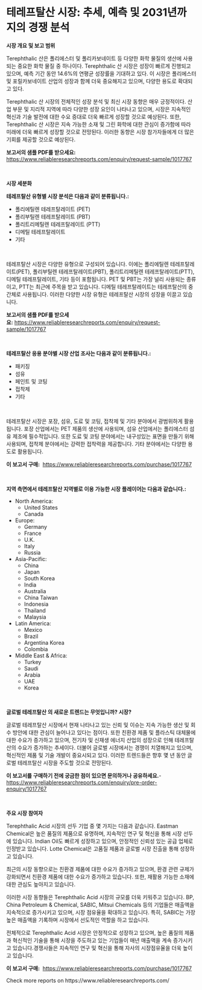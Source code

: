 <p><h1>테레프탈산 시장: 추세, 예측 및 2031년까지의 경쟁 분석</h1></p><p><strong>시장 개요 및 보고 범위</strong></p>
<p><p>Terephthalic 산은 폴리에스터 및 폴리카보네이트 등 다양한 화학 물질의 생산에 사용되는 중요한 화학 물질 중 하나이다. Terephthalic 산 시장은 성장이 빠르게 진행되고 있으며, 예측 기간 동안 14.6%의 연평균 성장률을 기대하고 있다. 이 시장은 폴리에스터 및 포릴카보네이트 산업의 성장과 함께 더욱 중요해지고 있으며, 다양한 용도로 확대되고 있다.</p><p>Terephthalic 산 시장의 전체적인 성장 분석 및 최신 시장 동향은 매우 긍정적이다. 산업 부문 및 지리적 지역에 따라 다양한 성장 요인이 나타나고 있으며, 시장은 지속적인 혁신과 기술 발전에 대한 수요 증대로 더욱 빠르게 성장할 것으로 예상된다. 또한, Terephthalic 산 시장은 지속 가능한 소재 및 그린 화학에 대한 관심이 증가함에 따라 미래에 더욱 빠르게 성장할 것으로 전망된다. 이러한 동향은 시장 참가자들에게 더 많은 기회를 제공할 것으로 예상된다.</p></p>
<p><strong>보고서의 샘플 PDF를 받으세요:</strong> <a href="https://www.reliableresearchreports.com/enquiry/request-sample/1017767">https://www.reliableresearchreports.com/enquiry/request-sample/1017767</a></p>
<p>&nbsp;</p>
<p><strong>시장 세분화</strong></p>
<p><strong>테레프탈산 유형별 시장 분석은 다음과 같이 분류됩니다.:</strong></p>
<p><ul><li>폴리에틸렌 테레프탈레이트 (PET)</li><li>폴리부틸렌 테레프탈레이트 (PBT)</li><li>폴리트리메틸렌 테레프탈레이트 (PTT)</li><li>디메틸 테레프탈레이트</li><li>기타</li></ul></p>
<p>&nbsp;</p>
<p><p>테레프탈산 시장은 다양한 유형으로 구성되어 있습니다. 이에는 폴리에틸렌 테레프탈레이트(PET), 폴리부틸렌 테레프탈레이트(PBT), 폴리트리메틸렌 테레프탈레이트(PTT), 디메틸 테레프탈레이트, 기타 등이 포함됩니다. PET 및 PBT는 가장 널리 사용되는 종류이고, PTT는 최근에 주목을 받고 있습니다. 디메틸 테레프탈레이트는 테레프탈산의 중간체로 사용됩니다. 이러한 다양한 시장 유형은 테레프탈산 시장의 성장을 이끌고 있습니다.</p></p>
<p><strong>보고서의 샘플 PDF를 받으세요:</strong>&nbsp;<a href="https://www.reliableresearchreports.com/enquiry/request-sample/1017767">https://www.reliableresearchreports.com/enquiry/request-sample/1017767</a></p>
<p>&nbsp;</p>
<p><strong> 테레프탈산 응용 분야별 시장 산업 조사는 다음과 같이 분류됩니다.:</strong></p>
<p><ul><li>패키징</li><li>섬유</li><li>페인트 및 코팅</li><li>접착제</li><li>기타</li></ul></p>
<p>&nbsp;</p>
<p><p>테레프탈산 시장은 포장, 섬유, 도료 및 코팅, 접착제 및 기타 분야에서 광범위하게 활용됩니다. 포장 산업에서는 PET 제품의 생산에 사용되며, 섬유 산업에서는 폴리에스터 섬유 제조에 필수적입니다. 또한 도료 및 코팅 분야에서는 내구성있는 표면을 만들기 위해 사용되며, 접착제 분야에서는 강력한 접착력을 제공합니다. 기타 분야에서는 다양한 용도로 활용됩니다.</p></p>
<p><strong>이 보고서 구매:</strong>&nbsp; <a href="https://www.reliableresearchreports.com/purchase/1017767">https://www.reliableresearchreports.com/purchase/1017767</a></p>
<p>&nbsp;</p>
<p><strong>지역 측면에서 테레프탈산 지역별로 이용 가능한 시장 플레이어는 다음과 같습니다.:</strong></p>
<p><ul>
    <li>
        North America:
        <ul>
            <li>United States</li>
            <li>Canada</li>
        </ul>
    </li>
    <li>
        Europe:
        <ul>
            <li>Germany</li>
            <li>France</li>
            <li>U.K.</li>
            <li>Italy</li>
            <li>Russia</li>
        </ul>
    </li>
    <li>
        Asia-Pacific:
        <ul>
            <li>China</li>
            <li>Japan</li>
            <li>South Korea</li>
            <li>India</li>
            <li>Australia</li>
            <li>China Taiwan</li>
            <li>Indonesia</li>
            <li>Thailand</li>
            <li>Malaysia</li>
        </ul>
    </li>
    <li>
        Latin America:
        <ul>
            <li>Mexico</li>
            <li>Brazil</li>
            <li>Argentina Korea</li>
            <li>Colombia</li>
        </ul>
    </li>
    <li>
        Middle East & Africa:
        <ul>
            <li>Turkey</li>
            <li>Saudi</li>
            <li>Arabia</li>
            <li>UAE</li>
            <li>Korea</li>
        </ul>
    </li>
    </ul></p>
<p>&nbsp;</p>
<p><strong>글로벌 테레프탈산 의 새로운 트렌드는 무엇입니까? 시장?</strong></p>
<p><p>글로벌 테레프탈산 시장에서 현재 나타나고 있는 신뢰 및 이슈는 지속 가능한 생산 및 회수 방안에 대한 관심이 늘어나고 있다는 점이다. 또한 친환경 제품 및 플라스틱 대체물에 대한 수요가 증가하고 있으며, 전기차 및 신재생 에너지 산업의 성장으로 인해 테레프탈산의 수요가 증가하는 추세이다. 더불어 글로벌 시장에서는 경쟁이 치열해지고 있으며, 혁신적인 제품 및 기술 개발이 중요시되고 있다. 이러한 트렌드들은 향후 몇 년 동안 글로벌 테레프탈산 시장을 주도할 것으로 전망된다.</p></p>
<p><strong>이 보고서를 구매하기 전에 궁금한 점이 있으면 문의하거나 공유하세요.</strong>- <a href="https://www.reliableresearchreports.com/enquiry/pre-order-enquiry/1017767">https://www.reliableresearchreports.com/enquiry/pre-order-enquiry/1017767</a></p>
<p>&nbsp;</p>
<p><strong>주요 시장 참여자</strong></p>
<p><p>Terephthalic Acid 시장의 선두 기업 중 몇 가지는 다음과 같습니다. Eastman Chemical은 높은 품질의 제품으로 유명하며, 지속적인 연구 및 혁신을 통해 시장 선두에 있습니다. Indian Oil도 빠르게 성장하고 있으며, 안정적인 신뢰성 있는 공급 업체로 인정받고 있습니다. Lotte Chemical은 고품질 제품과 글로벌 시장 진출을 통해 성장하고 있습니다.</p><p>최근의 시장 동향으로는 친환경 제품에 대한 수요가 증가하고 있으며, 환경 관련 규제가 강화되면서 친환경 제품에 대한 수요가 증가하고 있습니다. 또한, 재활용 가능한 소재에 대한 관심도 높아지고 있습니다.</p><p>이러한 시장 동향들은 Terephthalic Acid 시장의 규모를 더욱 키워주고 있습니다. BP, China Petroleum & Chemical, SABIC, Mitsui Chemicals 등의 기업들은 매출액을 지속적으로 증가시키고 있으며, 시장 점유율을 확대하고 있습니다. 특히, SABIC는 가장 높은 매출액을 기록하며 시장에서 선도적인 역할을 하고 있습니다.</p><p>전체적으로 Terephthalic Acid 시장은 안정적으로 성장하고 있으며, 높은 품질의 제품과 혁신적인 기술을 통해 시장을 주도하고 있는 기업들이 매년 매출액을 계속 증가시키고 있습니다.경쟁사들은 지속적인 연구 및 혁신을 통해 자사의 시장점유율을 더욱 높이고 있습니다.</p></p>
<p><strong>이 보고서 구매:</strong>&nbsp;&nbsp;<a href="https://www.reliableresearchreports.com/purchase/1017767">https://www.reliableresearchreports.com/purchase/1017767</a></p>
<p>Check more reports on https://www.reliableresearchreports.com/</p>

